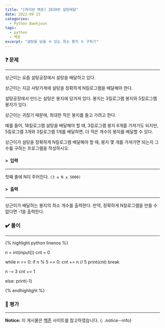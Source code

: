 ```yaml
---
title: "[파이썬 백준] 2839번 설탕배달"
date: 2022-09-15
categories:
  - Python Baekjoon
tags:
  - python
  - 백준
excerpt: "설탕을 담을 수 있는 최소 봉지 수 구하기"
---
```


### ❓ 문제

---

상근이는 요즘 설탕공장에서 설탕을 배달하고 있다.

상근이는 지금 사탕가게에 설탕을 정확하게 N킬로그램을 배달해야 한다.

설탕공장에서 만드는 설탕은 봉지에 담겨져 있다. 봉지는 3킬로그램 봉지와 5킬로그램 봉지가 있다.

상근이는 귀찮기 때문에, 최대한 적은 봉지를 들고 가려고 한다.

예를 들어, 18킬로그램 설탕을 배달해야 할 때, 3킬로그램 봉지 6개를 가져가도 되지만, 5킬로그램 3개와 3킬로그램 1개를 배달하면, 더 적은 개수의 봉지를 배달할 수 있다.

상근이가 설탕을 정확하게 N킬로그램 배달해야 할 때, 봉지 몇 개를 가져가면 되는지 그 수를 구하는 프로그램을 작성하시오.<br>


#### > &nbsp;입력

---

첫째 줄에 N이 주어진다. `(3 ≤ N ≤ 5000)`<br>


#### > &nbsp;출력

---

상근이가 배달하는 봉지의 최소 개수를 출력한다. 만약, 정확하게 N킬로그램을 만들 수 없다면 -1을 출력한다.<br>


### ✔️ 풀이

---

{% highlight python linenos %}

n = int(input())
cnt = 0

while n >= 0:
  if n % 5 == 0:
    cnt += n // 5
    print(cnt)
    break
  
  n -= 3
  cnt += 1
  
else:
  print(-1)

{% endhighlight %}


### 💬 평가

---



**Notice:** 이 게시물은 [백준](https://www.acmicpc.net/problem/2839) 사이트를 참고하였습니다.
{: .notice--info}
